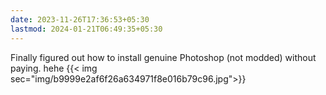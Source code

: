 ```yaml
---
date: 2023-11-26T17:36:53+05:30
lastmod: 2024-01-21T06:49:35+05:30
---
```


Finally figured out how to install genuine Photoshop (not modded) without paying. hehe {{< img sec="img/b9999e2af6f26a634971f8e016b79c96.jpg">}}
